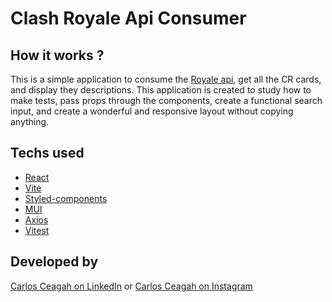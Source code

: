 # Clash Royale Api Consumer

## How it works ?

This is a simple application to consume the [Royale api](https://royaleapi.github.io/), get all the CR cards, and display they descriptions.
This application is created to study how to make tests, pass props through the components, create a functional search input, and create a wonderful and responsive layout without copying anything.

## Techs used

- [React](https://pt-br.reactjs.org)
- [Vite](https://vitejs.dev)
- [Styled-components](https://styled-components.com)
- [MUI](https://mui.com/pt/)
- [Axios](axios-http.com/)
- [Vitest](https://vitest.dev)

## Developed by

[Carlos Ceagah on LinkedIn](https://linkedin.com/in/carlosceagah)
or
[Carlos Ceagah on Instagram](https://instagram.com/dev.carlos)
